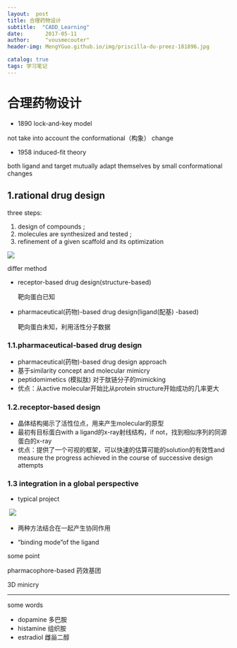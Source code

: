 ```yaml
---
layout:  post  
title: 合理药物设计
subtitle:  "CADD_Learning"
date:       2017-05-11
author:     "vousmecouter"
header-img: MengYGuo.github.io/img/priscilla-du-preez-181896.jpg

catalog: true
tags: 学习笔记
---
```


# 合理药物设计


- 1890  lock-and-key model

not take  into account the conformational（构象） change 

- 1958 induced-fit theory

both ligand and target mutually adapt themselves by small conformational changes 

## 1.rational  drug design

three steps: 

1. design of compounds ;
2. molecules are synthesized and tested ;
3. refinement  of a given scaffold and its optimization 

![](https://github.com/MengYGuo/MengYGuo.github.io/blob/master/img/%E6%96%B9%E6%B3%95.JPG?raw=true)

differ method 

- receptor-based drug design(structure-based)

  靶向蛋白已知

- pharmaceutical(药物)-based drug design(ligand(配基) -based)

  靶向蛋白未知，利用活性分子数据

### 1.1.pharmaceutical-based drug design

- pharmaceutical(药物)-based drug design approach
- 基于similarity  concept and molecular  mimicry
- peptidomimetics (模拟肽) 对于肽链分子的mimicking
- 优点：从active molecular开始比从protein structure开始成功的几率更大

### 1.2.receptor-based design 

- 晶体结构揭示了活性位点，用来产生molecular的原型
- 最初有目标蛋白with a ligand的x-ray射线结构，if not，找到相似序列的同源蛋白的x-ray
- 优点：提供了一个可视的框架，可以快速的估算可能的solution的有效性and measure the progress  achieved  in the course of successive  design attempts

### 1.3 integration  in a global perspective 

- typical project 

  ![](https://github.com/MengYGuo/MengYGuo.github.io/blob/master/img/%E6%96%B9%E6%B3%95.JPG?raw=true)

- 两种方法结合在一起产生协同作用

- “binding mode”of the ligand




some point 

pharmacophore-based 药效基团

3D minicry



***

some words

- dopamine 多巴胺
- histamine 组织胺
- estradiol 雌甾二醇
